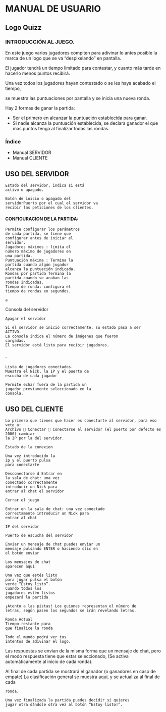 # MANUAL DE USUARIO

## Logo Quizz

### INTRODUCCIÓN AL JUEGO.

En este juego varios jugadores compiten para adivinar lo antes posible la marca de un logo que se va
“despixelando” en pantalla.

El jugador tendrá un tiempo limitado para contestar, y cuanto más tarde en hacerlo menos puntos recibirá.

Una vez todos los jugadores hayan contestado o se les haya acabado el tiempo,

se muestra las puntuaciones por pantalla y se inicia una nueva ronda.

Hay 2 formas de ganar la partida:

- Ser el primero en alcanzar la puntuación establecida para ganar.
- Si nadie alcanza la puntuación establecida, se declara ganador el que más puntos tenga al finalizar todas las
rondas.

### Índice

- Manual SERVIDOR
- Manual CLIENTE


## USO DEL SERVIDOR

```
Estado del servidor, indica si está
activo o apagado.
```
```
Botón de inicio o apagado del
servidorPuerto por el cual el servidor va
recibir las peticiones de los clientes.
```
#### CONFIGURACION DE LA PARTIDA:

```
Permite configurar los parámetros
de cada partida, se tiene que
configurar antes de iniciar el
servidor.
Jugadores máximos : limita el
número máximo de jugadores en
una partida.
Puntuación máxima : Termina la
partida cuando algún jugador
alcanza la puntuación indicada.
Rondas por partida Termina la
partida cuando se acaban las
rondas indicadas.
Tiempo de ronda: configura el
tiempo de rondas en segundos.
```

```
a
```
Consola del servidor

```
Apagar el servidor
```
```
Si el servidor se inició correctamente, su estado pasa a ser
ACTIVO.
La consola indica el número de imágenes que fueron
cargadas.
El servidor está listo para recibir jugadores.
```

#### .

```
Lista de jugadores conectados.
Muestra el Nick, la IP y el puerto de
escucha de cada jugador
```
```
Permite echar fuera de la partida un
jugador previamente seleccionado en la
consola.
```

## USO DEL CLIENTE

```
Lo primero que tienes que hacer es conectarte al servidor, para eso vete a:
Archivo  Conectar  Conectarse al servidor (el puerto por defecto es 2000) cambiar
la IP por la del servidor.
```
```
Estado de la conexion
```
```
Una vez introducido la
ip y el puerto pulsa
para conectarte
```
```
Desconectarse d Entrar en
la sala de chat: una vez
conectado correctamente
introducir un Nick para
entrar al chat el servidor
```
```
Cerrar el juego
```
```
Entrar en la sala de chat: una vez conectado
correctamente introducir un Nick para
entrar al chat
```
```
IP del servidor
```
```
Puerto de escucha del servidor
```

```
Enviar un mensaje de chat puedes enviar un
mensaje pulsando ENTER o haciendo clic en
el botón enviar
```
```
Los mensajes de chat
aparecen aquí
```
```
Una vez que estés listo
para jugar pulsa el botón
verde “Estoy listo”.
Cuando todos los
jugadores estén listos
empezará la partida
```
```
¡Atento a las pistas! Los guiones representan el número de
letras, según pasen los segundos se irán revelando letras.
```
```
Ronda Actual
Tiempo restante para
que finalice la ronda
```
```
Todo el mundo podrá ver tus
intentos de adivinar el logo.
```
Las respuestas se envían de la misma forma que un mensaje de chat,
pero el modo respuesta tiene que estar seleccionado,
(Se activa automáticamente al inicio de cada ronda).


Al final de cada partida se mostrará el ganador
(o ganadores en caso de empate) La clasificación general se muestra aquí, y se actualiza al final de cada

```
ronda.
```
```
Una vez finalizada la partida puedes decidir si quieres
jugar otra dándole otra vez al botón “Estoy listo!”.
```

